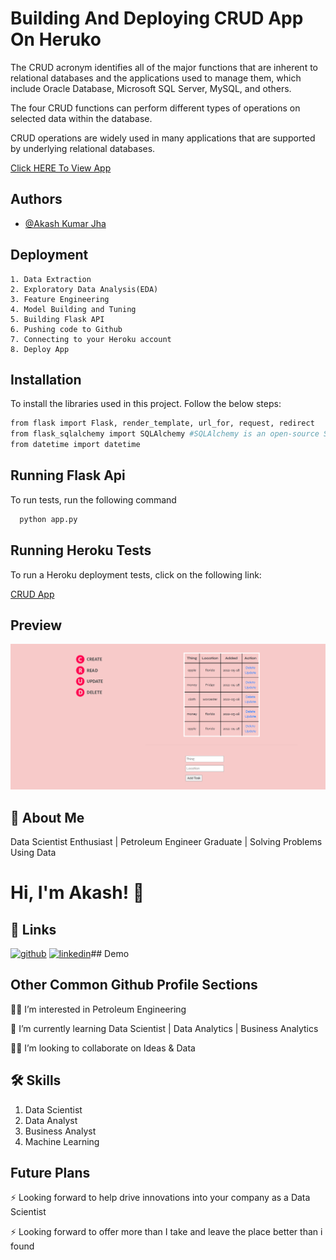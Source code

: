 
# **Building And Deploying CRUD App On Heruko**

The CRUD acronym identifies all of the major functions that are inherent to relational databases and the applications used to manage them, which include Oracle Database, Microsoft SQL Server, MySQL, and others.

The four CRUD functions can perform different types of operations on selected data within the database.

CRUD operations are widely used in many applications that are supported by underlying relational databases.

[Click HERE To View App](https://crud-app-thing-finder.herokuapp.com/)

## Authors

- [@Akash Kumar Jha](https://github.com/Akash1070)


## Deployment

    1. Data Extraction
    2. Exploratory Data Analysis(EDA)
    3. Feature Engineering
    4. Model Building and Tuning
    5. Building Flask API
    6. Pushing code to Github
    7. Connecting to your Heroku account 
    8. Deploy App


## Installation

To install the libraries used in this project. Follow the 
below steps:

```bash
from flask import Flask, render_template, url_for, request, redirect
from flask_sqlalchemy import SQLAlchemy #SQLAlchemy is an open-source SQL toolkit and object-relational mapper for the Python programming language released under the MIT License
from datetime import datetime

```
    
## Running Flask Api

To run tests, run the following command

```bash
  python app.py
```

## Running Heroku Tests

To run a Heroku deployment tests, click on the following link:

[CRUD App](https://crud-app-thing-finder.herokuapp.com/)

## Preview
![Click HERE To View](https://github.com/Akash1070/CRUD-App---Thing-Finder/blob/main/Preview.png)

## 🚀 About Me

Data Scientist Enthusiast | Petroleum Engineer Graduate | Solving Problems Using Data 


# Hi, I'm Akash! 👋


## 🔗 Links
[![github](https://img.shields.io/badge/github-000?style=for-the-badge&logo=ko-fi&logoColor=white)](https://github.com/Akash1070)
[![linkedin](https://img.shields.io/badge/linkedin-0A66C2?style=for-the-badge&logo=linkedin&logoColor=white)](https://www.linkedin.com/in/akashkumar107/)## Demo


## Other Common Github Profile Sections
👩‍💻 I’m interested in Petroleum Engineering

🧠 I’m currently learning Data Scientist | Data Analytics | Business Analytics

👯‍♀️ I’m looking to collaborate on Ideas & Data




## 🛠 Skills
1. Data Scientist
2. Data Analyst
3. Business Analyst
4. Machine Learning 


## Future Plans 

⚡️ Looking forward to help drive innovations into your company as a Data Scientist

⚡️ Looking forward to offer more than I take and leave the place better than i found
